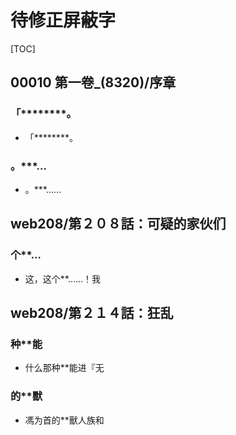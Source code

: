 # 待修正屏蔽字

[TOC]

## 00010 第一卷_(8320)/序章

### 「********。

- 「********。

### 。***…

- 。***……


## web208/第２０８話：可疑的家伙们

### 个**…

- 这，这个**……！我


## web208/第２１４話：狂乱

### 种**能

- 什么那种**能进『无

### 的**獸

- 馮为首的**獸人族和
